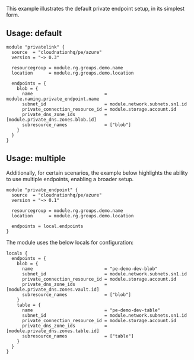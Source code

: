 This example illustrates the default private endpoint setup, in its simplest form.

## Usage: default

```hcl
module "privatelink" {
  source  = "cloudnationhq/pe/azure"
  version = "~> 0.3"

  resourcegroup = module.rg.groups.demo.name
  location      = module.rg.groups.demo.location

  endpoints = {
    blob = {
      name                           = module.naming.private_endpoint.name
      subnet_id                      = module.network.subnets.sn1.id
      private_connection_resource_id = module.storage.account.id
      private_dns_zone_ids           = [module.private_dns.zones.blob.id]
      subresource_names              = ["blob"]
    }
  }
}
```

## Usage: multiple

Additionally, for certain scenarios, the example below highlights the ability to use multiple endpoints, enabling a broader setup.

```hcl
module "private_endpoint" {
  source  = "cloudnationhq/pe/azure"
  version = "~> 0.1"

  resourcegroup = module.rg.groups.demo.name
  location      = module.rg.groups.demo.location

  endpoints = local.endpoints
}
```

The module uses the below locals for configuration:

```hcl
locals {
  endpoints = {
    blob = {
      name                           = "pe-demo-dev-blob"
      subnet_id                      = module.network.subnets.sn1.id
      private_connection_resource_id = module.storage.account.id
      private_dns_zone_ids           = [module.private_dns.zones.vault.id]
      subresource_names              = ["blob"]
    }
    table = {
      name                           = "pe-demo-dev-table"
      subnet_id                      = module.network.subnets.sn1.id
      private_connection_resource_id = module.storage.account.id
      private_dns_zone_ids           = [module.private_dns.zones.table.id]
      subresource_names              = ["table"]
    }
  }
}
```
